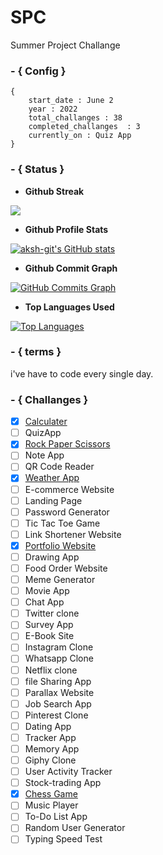 # SPC
Summer Project Challange 
### - { Config }
	{
		start_date : June 2
		year : 2022
		total_challanges : 38
		completed_challanges  : 3
		currently_on : Quiz App
	}
	
### - { Status }
- **Github Streak**

<a href="http://www.github.com/aksh-git"><img src="https://github-readme-streak-stats.herokuapp.com/?user=aksh-git&stroke=ffffff&background=1c1917&ring=0891b2&fire=0891b2&currStreakNum=ffffff&currStreakLabel=0891b2&sideNums=ffffff&sideLabels=ffffff&dates=ffffff&hide_border=true" /></a>

- **Github Profile Stats**

<a href="http://www.github.com/aksh-git"><img src="https://github-readme-stats.vercel.app/api?username=aksh-git&show_icons=true&hide=&count_private=true&title_color=0891b2&text_color=ffffff&icon_color=0891b2&bg_color=1c1917&hide_border=true&show_icons=true" alt="aksh-git's GitHub stats" /></a>
- **Github Commit Graph**

<a href="http://www.github.com/aksh-git"><img src="https://activity-graph.herokuapp.com/graph?username=aksh-git&bg_color=1c1917&color=ffffff&line=0891b2&point=ffffff&area_color=1c1917&area=true&hide_border=true&custom_title=GitHub%20Commits%20Graph" alt="GitHub Commits Graph" /></a>

- **Top Languages Used**

<a href="https://github.com/aksh-git" align="left"><img src="https://github-readme-stats.vercel.app/api/top-langs/?username=aksh-git&langs_count=10&title_color=0891b2&text_color=ffffff&icon_color=0891b2&bg_color=1c1917&hide_border=true&locale=en&custom_title=Top%20%Languages" alt="Top Languages" /></a>

### - { terms }
 i've have to code every single day.

### - { Challanges }
- [x] [Calculater](https://aksh-git.github.io/SPC/projects/Calculator/)
- [ ] QuizApp
- [x] [Rock Paper Scissors](https://aksh-git.github.io/SPC/projects/rock_paper_scissors/)
- [ ] Note App
- [ ] QR Code Reader
- [x] [Weather App](https://github.com/aksh-git/weather-app)
- [ ] E-commerce Website
- [ ] Landing Page
- [ ] Password Generator
- [ ] Tic Tac Toe Game
- [ ] Link Shortener Website
- [x] [Portfolio Website](https://akash-web.netlify.app/)
- [ ] Drawing App
- [ ] Food Order Website
- [ ] Meme Generator
- [ ] Movie App
- [ ] Chat App
- [ ] Twitter clone
- [ ] Survey App
- [ ] E-Book Site
- [ ] Instagram Clone
- [ ] Whatsapp Clone 
- [ ] Netflix clone
- [ ] file Sharing App
- [ ] Parallax Website
- [ ] Job Search App
- [ ] Pinterest Clone
- [ ] Dating App
- [ ] Tracker App 
- [ ] Memory App
- [ ] Giphy Clone
- [ ] User Activity Tracker
- [ ] Stock-trading App
- [x] [Chess Game](https://aksh-git.github.io/chess/)
- [ ] Music Player
- [ ] To-Do List App
- [ ] Random User Generator
- [ ] Typing Speed Test
